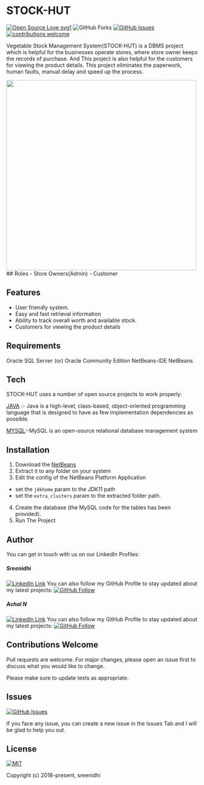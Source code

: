 # STOCK-HUT
[![Open Source Love svg1](https://badges.frapsoft.com/os/v1/open-source.svg?v=103)](#)
![GitHub Forks](https://img.shields.io/github/forks/Sree27-Shanger/STOCK-HUT.svg?style=social&label=Fork&maxAge=2592000)
[![GitHub Issues](https://img.shields.io/github/issues/Sree27-Shanger/STOCK-HUT.svg?style=flat&label=Issues&maxAge=2592000)](https://github.com/Sree27-Shanger/STOCK-HUT/issues)
[![contributions welcome](https://img.shields.io/badge/contributions-welcome-brightgreen.svg?style=flat&label=Contributions&colorA=red&colorB=black	)](#)
 
 Vegetable Stock Management System(STOCK-HUT) is a DBMS project which is helpful for the businesses operate stores, where store owner keeps the records of purchase. And This project is also helpful for the customers for viewing the product details. This project eliminates the paperwork, human faults, manual delay and speed up the process.
 
<img src="https://user-images.githubusercontent.com/47133316/123655462-9f7fd080-d84c-11eb-973b-d731b76795b1.PNG" width=500 height="500"/>
## Roles
- Store Owners(Admin)
- Customer

## Features

- User friendly system.
- Easy and fast retrieval information
- Ability to track overall worth and available stock.
- Customers for viewing the product details


## Requirements
Oracle SQL Server (or) Oracle Community Edition
NetBeans-IDE
NetBeans

## Tech
STOCK-HUT uses a number of open source projects to work properly:

[JAVA](https://www.java.com/) :- Java is a high-level, class-based, object-oriented programming  language that is designed to have as few implementation dependencies as possible.

[MYSQL](https://www.mysql.com/):-MySQL is an open-source relational database management system

## Installation
1. Download the [NetBeans](https://netbeans.apache.org/download/index.html)
2. Extract it to any folder on your system 
3. Edit the config of the NetBeans Platform Application
  - set the `jdkhome` param to the JDK11 path
  - set the `extra_clusters` param to the extracted folder path.
4. Create the database (the MySQL code for the tables has been provided).
5. Run The Project

## Author
You can get in touch with us on our LinkedIn Profiles:
  ##### Sreenidhi
  [![LinkedIn Link](https://img.shields.io/badge/Connect-Sreenidhi-blue.svg?logo=linkedin&longCache=true&style=social&label=Follow)](https://www.linkedin.com/in/sreenidhi-9a6912187/)
You can also follow my GitHub Profile to stay updated about my latest projects: [![GitHub Follow](https://img.shields.io/badge/Connect-Sreenidhi-blue.svg?logo=Github&longCache=true&style=social&label=Follow)](https://github.com/Sree27-Shanger)

  ##### Achal N
   [![LinkedIn Link](https://img.shields.io/badge/Connect-Achal-blue.svg?logo=linkedin&longCache=true&style=social&label=Follow)](https://www.linkedin.com/in/achal-n-240b5b1b8/)
You can also follow my GitHub Profile to stay updated about my latest projects: [![GitHub Follow](https://img.shields.io/badge/Connect-Achal-blue.svg?logo=Github&longCache=true&style=social&label=Follow)](https://github.com/achal12)
## Contributions Welcome
Pull requests are welcome. For major changes, please open an issue first to discuss what you would like to change.

Please make sure to update tests as appropriate.



## Issues
[![GitHub Issues](https://img.shields.io/github/issues/Sree27-Shanger/STOCK-HUT.svg?style=flat&label=Issues&maxAge=2592000)](https://github.com/Sree27-Shanger/STOCK-HUT/issues)

If you face any issue, you can create a new issue in the Issues Tab and I will be glad to help you out.

## License
[![MIT](https://img.shields.io/cocoapods/l/AFNetworking.svg?style=style&label=License&maxAge=2592000)](../master/LICENSE)

Copyright (c) 2018-present, sreenidhi


